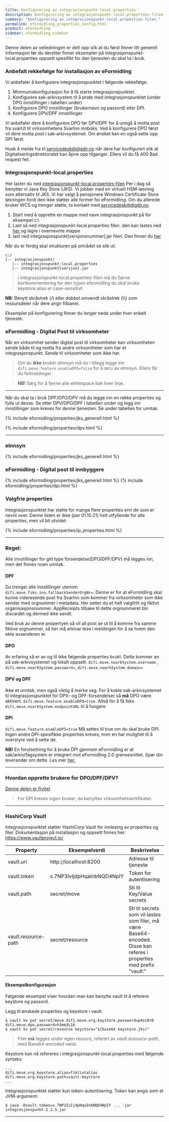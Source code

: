 ```yaml
---
title: Konfigurering av integrasjonspunkt-local.properties
description: Konfigurering av integrasjonspunkt-local.properties-filen.
summary: "Konfigurering av integrasjonspunkt-local.properties-filen."
permalink: eformidling_properties_config.html
product: eFormidling
sidebar: eformidling_sidebar
---
```


Denne delen av veiledningen er delt opp slik at du først finner litt generell informasjon før du deretter finner eksempler på integrasjonspunkt-local.properties oppsett spesifikt for den tjenesten du skal ta i bruk. 

### Anbefalt rekkefølge for installasjon av eFormidling

Vi anbefaler å konfigurere integrasjonspunktet i følgende rekkefølge.

1. Minimumskonfigurasjon for å få starte integrasjonspunktet. 
2. Konfigurere sak-arkivsystem til å prate med integrasjonspunktet (under DPO innstillinger i tabellen under)
3. Konfigurere DPO innstillinger (brukernavn og passord) eller DPI.
4. Konfigurere DPV/DPF innstillinger

Vi anbefaler dere å konfigurere DPO før DPV/DPF for å unngå å motta post fra svarUt til virksomhetens SvarInn innboks. Ved å konfigurere DPO først vil dere motta post i sak-arkivsystemet. Om ønsket kan en også sette opp DPI først.

Husk å melde fra til <a href="mailto:servicedesk@digdir.no">servicedesk@digdir.no</a> når dere har konfigurert slik at Digitaliseringsdirektoratet kan åpne opp tilganger. Ellers vil du få 400 Bad request feil. 


### Integrasjonspunkt-local.properties

Her laster du ned [integrasjonspunkt-local.properties-filen](/resources/eformidling/integrasjonspunkt-local.txt) Per i dag så benytter vi Java Key Store (JKS). Vi jobber med en virtuell HSM-løsning som alternativ til JKS. Vi har valgt å pensjonere Windows Certificate Store løsningen fordi den ikke støtter alle former for eFormidling. Om du allerede bruker WCS og trenger støtte, ta kontakt med <a href="mailto:servicedesk@digdir.no">servicedesk@digdir.no</a>. 

1. Start med å opprette en mappe med navn integrasjonspunkt på for eksempel c:\
2. Last så ned integrasjonspunkt-local.properties filen. den kan lastes ned [her ](/resources/eformidling/integrasjonspunkt-local.txt) og lagre i overnevnte mappe
3. last ned integrasjonspunkt[versjonsnummer].jar filen. Den finner du [her](eformidling_download_ip.html)

Når du er ferdig skal strukturen på området se slik ut:
```
c:/
|-- integrasjonspunkt/
   |-- integrasjonspunkt-local.properties
   |-- integrasjonspunkt[versjon].jar
```

> i integrasjonspunkt-local.properties-filen må du fjerne bortkommentering for den typen eformidling du skal bruke.
> keystore.alias er case-sensitivt

**NB:** Benytt skråstrek (/) eller dobbel omvendt skråstrek (\\\\) som ressursdeler når dere angir filbaner.

Eksempler på konfigurering finner du lenger nede under hver enkelt tjeneste.


### eFormidling - Digital Post til virksomheter

Når en virksomhet sender digital post til virksomheter kan virksomheten sende både til og motta fra andre virksomheter som har et integrasjonspunkt. Sende til virksomheter som ikke har. 


> Om du **ikke** bruker eInnsyn må du i tillegg legge inn ```difi.move.feature.enableDPE=false``` for å skru av eInnsyn. Ellers får du feilmeldinger.

> **NB!** Sørg for å fjerne  alle whitespace bak hver linje.

---

Når du skal ta i bruk DPF/DPO/DPV må du legge inn en rekke properties og fylle ut desse. Se etter DPV/DPO/DPF i tabellen under og legg inn innstillinger som kreves for denne tjenesten. Se under tabellen for unntak.

  {% include eformidling/properties/jks_generell.html %} 
  
  {% include eformidling/properties/dpv.html %}
  
 ---

### eInnsyn 

  {% include eformidling/properties/jks_generell.html %} 

### eFormidling - Digital post til innbyggere

  {% include eformidling/properties/jks_generell.html %} 
  {% include eformidling/properties/dpi.html %}
  

### Valgfrie properties
Integrasjonspunktet har støtte for mange flere properties enn de som er nevnt over. Denne listen er ikke (per 01.10.21) helt utfyllende for alle properties, men vil bli utvidet: 

  {% include eformidling/properties/ip_properties.html %}



--- 

### Regel:
Alle innstillinger for gitt type forsendelse(DPO/DPF/DPV) må legges inn, men det finnes noen unntak.

#### DPF
Du trenger alle innstillinger utenom ```difi.move.fiks.inn.fallbackSenderOrgNr=```. Denne er for at eFormidling skal kunne videresende post fra SvarInn som kommer fra virksomheter som ikke sender med orgnummer i metadata. Her setter du et helt valgfritt og fiktivt organisasjonsnummer. AppReceipts tilbake til dette orgnummeret blir discardet og dermed ikke sendt. 

Ved bruk av denne propertyen så vil all post se ut til å komme fra samme fiktive orgnummer, så her må arkivar lese i meldingen for å se hvem den ekte avsenderen er.

#### DPO
Av erfaring så er av og til ikke følgende properties brukt. Dette kommer an på sak-arkivsystemet og lokalt oppsett. ```difi.move.noarkSystem.username``` , ```difi.move.noarkSystem.password=```, ```difi.move.noarkSystem.domain=``` 

#### DPV og DPF
Ikke et unntak, men også viktig å merke seg. For å koble sak-arkivsystemet til integrasjonspunktet for DPV- og DPF-forsendelser så **må** DPO være aktivert. ```difi.move.feature.enableDPO=true```. Altså for å få feks  ```difi.move.noarkSystem.endpointURL``` til å fungere

#### DPI
```difi.move.feature.enableDPI=true``` Må settes til true om du skal bruke DPI. Ingen andre DPI-spesifikke properties kreves, men en har mulighet til å overstyre ved å sette de. 

**NB!** En forutsetning for å bruke DPI gjennom eFormidling er at sak/arkiv/fagsystem er integrert mot eFormidling 2.0 grensesnittet. Spør din leverandør om dette. Les mer [her.](https://difi.github.io/felleslosninger/eformidling_nm_about.html)

---

### Hvordan opprette brukere for DPO/DPF/DPV?

[Denne delen er flyttet](/eformidling_create_users.html)

> For DPI kreves ingen bruker, da benyttes virksomhetssertifikatet.

--- 

### HashiCorp Vault
Integrasjonspunktet støtter HashiCorp Vault for innlesing av properties og filer. Dokumentasjon på installasjon og oppsett finnes her: <https://www.vaultproject.io/>

|Property|Eksempelverdi|Beskrivelse|
|--------|-------------|-----------|
|vault.uri|http://localhost:8200|Adresse til tjeneste|
|vault.token|s.7NP3IvIjdpHqaInbNQD4NpIY|Token for autentisering|
|vault.path|secret/move|Sti til Key/Value secrets|
|vault.resource-path|secret/resource|Sti til secrets som vil lastes som filer, må være Base64-encoded. Disse kan referes i properties med prefix "vault:"|

#### Eksempelkonfigurasjon
Følgende eksempel viser hvordan man kan benytte vault til å referere keystore og passord.


Legg til ønskede properties og keystore i vault:
```console
$ vault kv put secret/move difi.move.org.keystore.password=p4ss0rD difi.move.dpo.password=h3mm3L16
$ vault kv put secret/resource keystore="$(base64 keystore.jks)"
```
> Filer **må** legges under egen ressurs, referert av *vault.resource-path*, med Base64-encoded verdi.

Keystore kan nå refereres i integrasjonspunkt-local.properties med følgende syntaks:
```console
...
difi.move.org.keystore.alias=fiktivtalias
difi.move.org.keystore.path=vault:keystore
...
```

Integrasjonspunktet støtter kun token-autentisering. Token kan angis som et JVM-argument:
```console
$ java -Dvault.token=s.7NP3IvIjdpHqaInbNQD4NpIY ... -jar integrasjonspunkt-2.2.5.jar
```
---